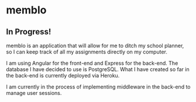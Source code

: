 # memblo
## In Progress!

memblo is an application that will allow for me to ditch my school planner, so I can keep track of all my assignments directly on my computer. 

I am using Angular for the front-end and Express for the back-end. The database I have decided to use is PostgreSQL. What I have created so far in the back-end is currently deployed via Heroku.

I am currently in the process of implementing middleware in the back-end to manage user sessions.
